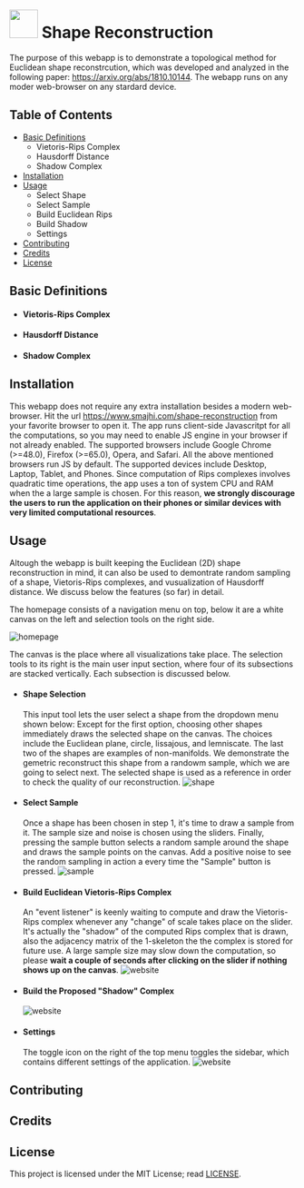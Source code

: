 # <img src="http://www.smajhi.com/shape-reconstruction/img/icon.png" width="50px"> Shape Reconstruction


The purpose of this webapp is to demonstrate a topological method for
Euclidean shape reconstrcution, which was developed and analyzed in the
following paper: https://arxiv.org/abs/1810.10144. The webapp runs on
any moder web-browser on any stardard device. 
    
    
## Table of Contents
- [Basic Definitions](#basic-definitions)
    - Vietoris-Rips Complex
    - Hausdorff Distance
    - Shadow Complex
- [Installation](#installation)
- [Usage](#usage)
    - Select Shape
    - Select Sample
    - Build Euclidean Rips
    - Build Shadow
    - Settings
- [Contributing](#contributing)
- [Credits](#credits)
- [License](#license)

## Basic Definitions

- #### Vietoris-Rips Complex

- #### Hausdorff Distance

- #### Shadow Complex



## Installation

This webapp does not require any extra installation besides a modern
web-browser. Hit the url https://www.smajhi.com/shape-reconstruction from your
favorite browser to open it. The app runs client-side Javascritpt for all the
computations, so you may need to enable JS engine in your browser if not already
enabled. The supported browsers include Google Chrome (>=48.0), Firefox
(>=65.0), Opera, and Safari. All the above mentioned browsers run JS by
default. The supported devices include Desktop, Laptop, Tablet, and
Phones. Since computation of Rips complexes involves quadratic time operations,
the app uses a ton of system CPU and RAM when the a large sample is chosen. For
this reason, **we strongly discourage the users to run the application on their
phones or similar devices with very limited computational resources**.



## Usage

Altough the webapp is built keeping the Euclidean (2D) shape reconstruction in
mind, it can also be used to demontrate random sampling of a shape,
Vietoris-Rips complexes, and vusualization of Hausdorff distance. We discuss
below the features (so far) in detail.

The homepage consists of a navigation menu on top, below it are a white canvas
on the left and selection tools on the right side.

![homepage](http://www.smajhi.com/shape-reconstruction/img/whole.png)

The canvas is the place where all visualizations take place. The selection tools
to its right is the main user input section, where four of its subsections are
stacked vertically. Each subsection is discussed below.

- #### Shape Selection

  This input tool lets the user select a shape from the dropdown menu shown
  below: Except for the first option, choosing other shapes immediately draws
  the selected shape on the canvas. The choices include the Euclidean plane,
  circle, lissajous, and lemniscate. The last two of the shapes are examples of
  non-manifolds. We demonstrate the gemetric reconstruct this shape from a
  randowm sample, which we are going to select next. The selected shape is used
  as a reference in order to check the quality of our reconstruction.
  ![shape](http://www.smajhi.com/shape-reconstruction/img/shape_select.png)

- #### Select Sample

  Once a shape has been chosen in step 1, it's time to draw a sample from it.
  The sample size and noise is chosen using the sliders. Finally, pressing the
  sample button selects a random sample around the shape and draws the sample
  points on the canvas. Add a positive noise to see the random sampling in
  action a every time the "Sample" button is pressed.
  ![sample](http://www.smajhi.com/shape-reconstruction/img/sample_select.png)

- #### Build Euclidean Vietoris-Rips Complex

  An "event listener" is keenly waiting to compute and draw the Vietoris-Rips
  complex whenever any "change" of scale takes place on the slider. It's
  actually the "shadow" of the computed Rips complex that is drawn, also the
  adjacency matrix of the 1-skeleton the the complex is stored for future use. A
  large sample size may slow down the computation, so please **wait a couple
  of seconds after clicking on the slider if nothing shows up on the canvas**.
  ![website](http://www.smajhi.com/shape-reconstruction/img/build_rips.png)

- #### Build the Proposed "Shadow" Complex

  ![website](http://www.smajhi.com/shape-reconstruction/img/build_shadow.png)


- #### Settings

  The toggle icon on the right of the top menu toggles the sidebar, which
  contains different settings of the application.
  ![website](http://www.smajhi.com/shape-reconstruction/img/sidebar.png)


## Contributing


## Credits

## License

This project is licensed under the MIT License; read
[LICENSE](https://www.smajhi.com/shape-reconstruction/LICENSE).

